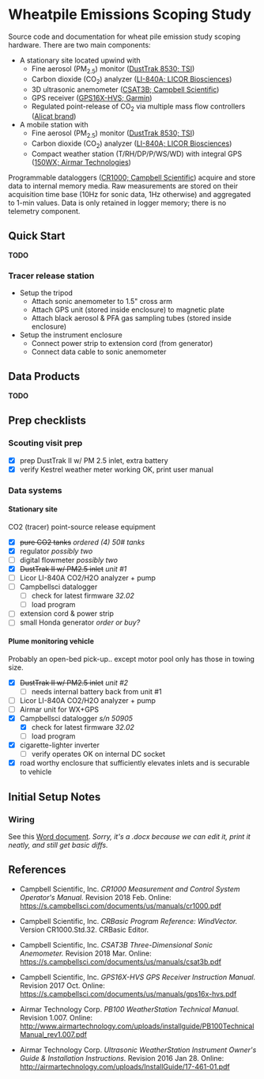 # Wheatpile Emissions Scoping Study

Source code and documentation for wheat pile emission study scoping hardware.
There are two main components:

* A stationary site located upwind with
    * Fine aerosol (PM<sub>2.5</sub>) monitor ([DustTrak 8530; TSI](http://www.tsi.com/DUSTTRAK-II-Aerosol-Monitor-8530/))
    * Carbon dioxide (CO<sub>2</sub>) analyzer ([LI-840A; LICOR Biosciences](https://www.licor.com/env/products/gas_analysis/LI-840A/))
    * 3D ultrasonic anemometer ([CSAT3B; Campbell Scientific](https://www.campbellsci.com/csat3b))
    * GPS receiver ([GPS16X-HVS; Garmin](https://www.campbellsci.com/gps16x-hvs))
    * Regulated point-release of CO<sub>2</sub> via multiple mass flow controllers ([Alicat brand](https://www.alicat.com/product/gas-mass-flow-controllers/))
* A mobile station with
    * Fine aerosol (PM<sub>2.5</sub>) monitor ([DustTrak 8530; TSI](http://www.tsi.com/DUSTTRAK-II-Aerosol-Monitor-8530/))
    * Carbon dioxide (CO<sub>2</sub>) analyzer ([LI-840A; LICOR Biosciences](https://www.licor.com/env/products/gas_analysis/LI-840A/))
    * Compact weather station (T/RH/DP/P/WS/WD) with integral GPS ([150WX; Airmar Technologies](http://www.airmartechnology.com/productdescription.html?id=155))

Programmable dataloggers ([CR1000; Campbell Scientific](http://www.campbellsci.com/cr1000))
acquire and store data to internal memory media. Raw measurements are stored on
their acquisition time base (10Hz for sonic data, 1Hz otherwise) and aggregated
to 1-min values. Data is only retained in logger memory; there is no telemetry
component.


## Quick Start

**TODO**

### Tracer release station

* Setup the tripod
    * Attach sonic anemometer to 1.5" cross arm
    * Attach GPS unit (stored inside enclosure) to magnetic plate
    * Attach black aerosol & PFA gas sampling tubes (stored inside enclosure)
* Setup the instrument enclosure
    * Connect power strip to extension cord (from generator)
    * Connect data cable to sonic anemometer



## Data Products 

**TODO**


## Prep checklists

### Scouting visit prep

* [x] prep DustTrak II w/ PM 2.5 inlet, extra battery
* [x] verify Kestrel weather meter working OK, print user manual

### Data systems

#### Stationary site

CO2 (tracer) point-source release equipment

* [x] ~~pure CO2 tanks~~ *ordered (4) 50# tanks*
* [x] regulator *possibly two*
* [ ] digital flowmeter *possibly two*
* [x] ~~DustTrak II w/ PM2.5 inlet~~ *unit #1*
* [ ] Licor LI-840A CO2/H2O analyzer + pump
* [ ] Campbellsci datalogger
    * [ ] check for latest firmware *32.02*
    * [ ] load program
* [ ] extension cord & power strip
* [ ] small Honda generator *order or buy?*

#### Plume monitoring vehicle

Probably an open-bed pick-up.. except motor pool only has those in towing size.

* [x] ~~DustTrak II w/ PM2.5 inlet~~ *unit #2*
    * [ ] needs internal battery back from unit #1
* [ ] Licor LI-840A CO2/H2O analyzer + pump
* [ ] Airmar unit for WX+GPS
* [x] Campbellsci datalogger *s/n 50905*
    * [x] check for latest firmware *32.02*
    * [ ] load program
* [x] cigarette-lighter inverter
    * [ ] verify operates OK on internal DC socket
* [x] road worthy enclosure that sufficiently elevates inlets and is securable to vehicle

## Initial Setup Notes

### Wiring

See this [Word document](wiring.docx). *Sorry, it's a .docx because we can edit
it, print it neatly, and still get basic diffs.*




## References

* Campbell Scientific, Inc. *CR1000 Measurement and Control System Operator's
  Manual.* Revision 2018 Feb. 
  Online: <https://s.campbellsci.com/documents/us/manuals/cr1000.pdf>

* Campbell Scientific, Inc. *CRBasic Program Reference: WindVector.* Version
  CR1000.Std.32. CRBasic Editor.

* Campbell Scientific, Inc. *CSAT3B Three-Dimensional Sonic Anemometer.* Revision
  2018 Mar. Online: <https://s.campbellsci.com/documents/us/manuals/csat3b.pdf>

* Campbell Scientific, Inc. *GPS16X-HVS GPS Receiver Instruction Manual.*
  Revision 2017 Oct. Online: <https://s.campbellsci.com/documents/us/manuals/gps16x-hvs.pdf>

* Airmar Technology Corp. *PB100 WeatherStation Technical Manual.* Revision 1.007.
  Online: <http://www.airmartechnology.com/uploads/installguide/PB100TechnicalManual_rev1.007.pdf>

* Airmar Technology Corp. *Ultrasonic WeatherStation Instrument Owner's Guide &
  Installation Instructions.* Revision 2016 Jan 28.
  Online: <http://airmartechnology.com/uploads/InstallGuide/17-461-01.pdf>

